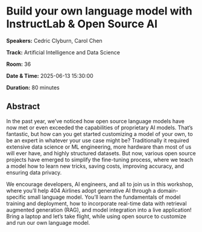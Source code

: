 # Build your own language model with InstructLab & Open Source AI

**Speakers:** Cedric Clyburn, Carol Chen
                    
**Track:** Artificial Intelligence and Data Science
                    
**Room:** 36
                    
**Date & Time:** 2025-06-13 15:30:00
                    
**Duration:** 80 minutes
                    
## Abstract
                    
In the past year, we’ve noticed how open source language models have now met or even exceeded the capabilities of proprietary AI models. That’s fantastic, but how can you get started customizing a model of your own, to be an expert in whatever your use case might be? Traditionally it required extensive data science or ML engineering, more hardware than most of us will ever have, and highly structured datasets. But now, various open source projects have emerged to simplify the fine-tuning process, where we teach a model how to learn new tricks, saving costs, improving accuracy, and ensuring data privacy. 

We encourage developers, AI engineers, and all to join us in this workshop, where you’ll help 404 Airlines adopt generative AI through a domain-specific small language model. You’ll learn the fundamentals of model training and deployment, how to incorporate real-time data with retrieval augmented generation (RAG), and model integration into a live application! Bring a laptop and let’s take flight, while using open source to customize and run our own language model.
